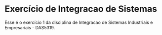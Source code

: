 # Exercício de Integracao de Sistemas

Esse é o exercício 1 da disciplina de Integracao de Sistemas Industriais e Empresariais - DAS5319. 